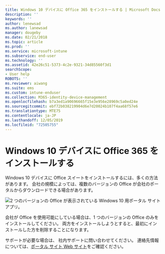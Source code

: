 ```yaml
---
title: Windows 10 デバイスに Office 365 をインストールする | Microsoft Docs
description: ''
keywords: ''
author: lenewsad
ms.author: lanewsad
manager: dougeby
ms.date: 02/21/2018
ms.topic: article
ms.prod: ''
ms.service: microsoft-intune
ms.subservice: end-user
ms.technology: ''
ms.assetid: 42e26c51-5373-4c2e-9321-34d85560f3d1
searchScope:
- User help
ROBOTS: ''
ms.reviewer: aiwang
ms.suite: ems
ms.custom: intune-enduser
ms.collection: M365-identity-device-management
ms.openlocfilehash: b7a3ed1a90696665f15e3e956e28969c5a0ed24e
ms.sourcegitcommit: ebf72b038219904d6e7d20024b107f4aa68f57e6
ms.translationtype: MTE75
ms.contentlocale: ja-JP
ms.lasthandoff: 12/05/2019
ms.locfileid: "72505755"
---
```

# <a name="installing-office-365-on-your-windows-10-device"></a>Windows 10 デバイスに Office 365 をインストールする

Windows 10 デバイスに Office スイートをインストールするには、多くの方法があります。 会社の規模によっては、複数のバージョンの Office が会社のポータルからダウンロードできる場合があります。

![2 つのバージョンの Office が表示されている Windows 10 用ポータル サイト アプリ。](./media/multiple-office-installs-cp-win10.png)

会社が Office を使用可能にしている場合は、1 つのバージョンの Office のみをインストールしてください。 両方をインストールしようとすると、最初にインストールした方を削除することになります。

サポートが必要な場合は、 社内サポートに問い合わせてください。 連絡先情報については、[ポータル サイト Web サイト](https://go.microsoft.com/fwlink/?linkid=2010980)をご確認ください。

